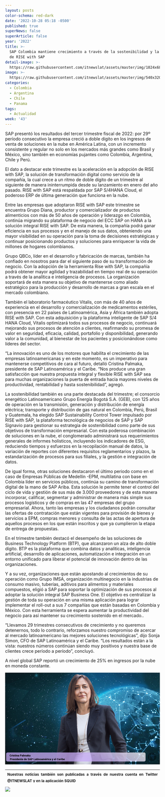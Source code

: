 ```yaml
---
layout: posts
color-schema: red-dark
date: '2022-10-28 05:18 -0500'
published: true
superNews: false
superArticle: false
year: '2022'
title: >-
  SAP Colombia mantiene crecimiento a través de la sostenibilidad y la adopción
  de RISE with SAP 
detail-image: >-
  https://raw.githubusercontent.com/itnewslat/assets/master/img/1024x680/Cristina-Palmaka-g.jpg
image: >-
  https://raw.githubusercontent.com/itnewslat/assets/master/img/540x320/Cristina-Palmaka-p.jpg
categories:
  - Colombia
  - Argentina
  - Chile
  - Panama
tags:
  - Actualidad
week: '43'
---
```

SAP presentó los resultados del tercer trimestre fiscal de 2022: por 29º período consecutivo la empresa creció a doble dígito en los ingresos de venta de soluciones en la nube en América Latina, con un incremento consistente y regular no solo en los mercados más grandes como Brasil y México, sino también en economías pujantes como Colombia, Argentina, Chile y Perú.  
 
El dato a destacar este trimestre es la aceleración en la adopción de RISE with SAP, la solución de transformación digital como servicio de la compañía, la cual crece a un ritmo de doble dígito de un trimestre al siguiente de manera ininterrumpida desde su lanzamiento en enero del año pasado. RISE with SAP está respaldada por SAP S/4HANA Cloud, el poderoso ERP de última generación que funciona en la nube.
 
Entre las empresas que adoptaron RISE with SAP este trimestre se encuentra Grupo Diana, productor y comercializador de productos alimenticios con más de 50 años de operación y liderazgo en Colombia, continúa migrando su plataforma de negocio del ECC SAP on HANA a la solución integral RISE with SAP. De esta manera, la compañía podrá ganar eficiencia en sus procesos y en el manejo de sus datos, obteniendo una mayor visibilidad en su operación para la toma de decisiones estratégicas y continuar posicionando productos y soluciones para enriquecer la vida de millones de hogares colombianos.
 
Grupo QBCo, líder en el desarrollo y fabricación de marcas, también ha confiado en nosotros para dar el siguiente paso de su transformación de negocio. Con la adopción de la herramienta Rise with SAP, la compañía podrá obtener mayor agilidad y trazabilidad en tiempo real de su operación a través de la analítica e inteligencia de procesos. La organización soportará de esta manera su objetivo de mantenerse como aliado estratégico para la producción y desarrollo de marcas a gran escala en el mercado colombiano.
 
También el laboratorio farmacéutico Vitalis, con más de 40 años de experiencia en el desarrollo y comercialización de medicamentos estériles, con presencia en 22 países de Latinoamérica, Asia y África también adopta RISE with SAP. Con esta adquisición y la plataforma inteligente de SAP S/4 HANA Cloud, Vitalis optimizará todos sus procesos de negocio, continuará mejorando sus procesos de atención a clientes, reafirmando su promesa de valor en seguridad, eficacia, calidad, portafolio y disponibilidad, generando valor a la comunidad, al bienestar de los pacientes y posicionándose como líderes del sector.
 
“La innovación es uno de los motores que habilita el crecimiento de las empresas latinoamericanas y en este momento, es un imperativo para mantenerse competitivos de cara al futuro, detalló Cristina Palmaka, presidente de SAP Latinoamérica y el Caribe. “Nos produce una gran satisfacción que nuestra propuesta integral y flexible RISE with SAP sea para muchas organizaciones la puerta de entrada hacia mayores niveles de productividad, rentabilidad y hasta sostenibilidad”, agregó.
 
La sostenibilidad también es una parte destacada del trimestre; el consorcio energético Latinoamericano Grupo Energía Bogotá S.A. (GEB), con 125 años de operación en la transmisión, generación y distribución de energía eléctrica; transporte y distribución de gas natural en Colombia, Perú, Brasil y Guatemala, ha elegido SAP Sustainability Control Tower impulsado por RISE with SAP, la plataforma tecnológica de negocios de SAP y SAP Signavio para gestionar su estrategia de sostenibilidad como parte de sus objetivos de transformación empresarial. Con esta poderosa combinación de soluciones en la nube, el conglomerado administrará sus requerimientos generales de informes holísticos, incluyendo los indicadores de ESG, reduciendo tiempos y esfuerzos en la recopilación manual de datos, la variación de reportes con diferentes requisitos reglamentarios y plazos, la estandarización de procesos para sus filiales, y la gestión e integración de datos.
 
De igual forma, otras soluciones destacaron el último periodo como en el caso de Empresas Públicas de Medellín -EPM, multilatina con base en Colombia líder en servicios públicos, continúa su camino de transformación digital de la mano de SAP Ariba. Esta solución le permite tener el control del ciclo de vida y gestión de sus más de 3.000 proveedores y
de esta manera incorporar, calificar, segmentar y administrar de manera más simple sus procesos logísticos y de compras en las 47 empresas del grupo empresarial. Ahora, tanto las empresas y los ciudadanos podrán consultar las ofertas de contratación que están vigentes para provisión de bienes y servicios a EPM, compras menores y consulta de las actas de apertura de aquellos procesos en los que están inscritos y que ya cumplieron la etapa de entrega de propuestas.

En el trimestre también destacó el desempeño de las soluciones de Business Technology Platform (BTP), que alcanzaron un alza de alto doble dígito. BTP es la plataforma que combina datos y analíticas, inteligencia artificial, desarrollo de aplicaciones, automatización e integración en un entorno unificado para liberar el potencial de innovación dentro de las organizaciones.
 
Y a su vez, organizaciones que están apostando al crecimientos de su operación como Grupo IMSA, organización multinegocio en la industrias de consumo masivo, tuberías, aditivos para alimentos y materiales compuestos, eligió a SAP para soportar la optimización de sus procesos al adoptar la solución integral SAP Business One. El objetivo es centralizar la gestión de toda su operación en una misma aplicación para lograr implementar el roll-out a sus 7 compañías que están basadas en Colombia y México. Con esta herramienta se espera aumentar la productividad del negocio para así mantener su crecimiento sostenido en el mercado..
 
“Llevamos 29 trimestres consecutivos de crecimiento y no queremos detenernos, todo lo contrario, reforzamos nuestro compromiso de acercar al mercado latinoamericano las mejores soluciones tecnológicas”, dijo Sonja Simon, CFO de SAP Latinoamérica y el Caribe. “Los resultados están a la vista: nuestros números continúan siendo muy positivos y nuestra base de clientes crece período a período”, concluyó.

A nivel global SAP reportó un crecimiento de 25% en ingresos por la nube en moneda constante. 

![](https://raw.githubusercontent.com/itnewslat/assets/master/img/540x320/Cristina-Palmaka-p.jpg)

<table style="height: 42px;" width="569">
<tbody>
<tr>
<td style="text-align: justify;"><sub><strong>Nuestras noticias también son publicadas a través de nuestra cuenta en Twitter <a href="https://twitter.com/itnewslat?lang=es">@ITNEWSLAT</a> y en la aplicación <a href="https://squidapp.co/en/">SQUID</a></strong></sub></td>
</tr>
</tbody>
</table>

<img src="https://tracker.metricool.com/c3po.jpg?hash=56f88a41e39ab42c063cc51676587a04"/>